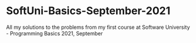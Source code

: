 # SoftUni-Basics-September-2021
 All my solutions to the problems from my first course at Software University - Programming Basics 2021, September
